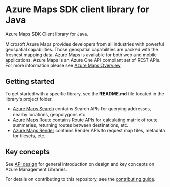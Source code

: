 # Azure Maps SDK client library for Java

Azure Maps SDK Client library for Java.

Microsoft Azure Maps provides developers from all industries with powerful geospatial capabilities. Those geospatial capabilities are packed with the freshest mapping data. Azure Maps is available for both web and mobile applications. Azure Maps is an Azure One API compliant set of REST APIs. For more information please see [Azure Maps Overview](https://docs.microsoft.com/azure/azure-maps/)

## Getting started

To get started with a specific library, see the **README.md** file located in the library's project folder. 
- [Azure Maps Search](https://github.com/Azure/azure-sdk-for-java/blob/main/sdk/maps/azure-maps-search/README.md) contains Search APIs for querying addresses, nearby locations, geopolygons etc.
- [Azure Maps Route](https://github.com/Azure/azure-sdk-for-java/blob/main/sdk/maps/azure-maps-route/README.md) contains Route APIs for calculating matrix of route summaries, returning routes between destinations, etc.
- [Azure Maps Render](https://github.com/Azure/azure-sdk-for-java/blob/main/sdk/maps/azure-maps-render/README.md) contains Render APIs to request map tiles, metadata for tilesets, etc.

## Key concepts

See [API design][design] for general introduction on design and key concepts on Azure Management Libraries.

For details on contributing to this repository, see the [contributing guide](https://github.com/Azure/azure-sdk-for-java/blob/master/CONTRIBUTING.md).

<!-- LINKS -->
[design]: https://github.com/Azure/azure-sdk-for-java/blob/master/sdk/resourcemanager/docs/DESIGN.md

